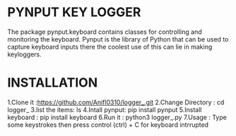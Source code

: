 # PYNPUT KEY LOGGER
The package pynput.keyboard contains classes for controlling and monitoring the keyboard.
Pynput is the library of Python that can be used to capture keyboard inputs there the coolest use of this can lie in making keyloggers.
# INSTALLATION 
1.Clone it :https://github.com/Anifl0310/logger_.git
2.Change Directory : cd logger_
3.list the items: ls
4.Intall pynput:  pip install pynput 
5.Install keyboard : pip install keyboard
6.Run it : python3 logger_.py
7.Usage : Type some keystrokes then press control (ctrl) + C for keyboard intrrupted
